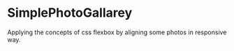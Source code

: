 # SimplePhotoGallarey
Applying the concepts of css flexbox by aligning some photos in responsive way.
